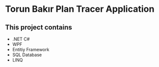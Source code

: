 # Torun Bakır Plan Tracer Application

## This project contains

* .NET C#
* WPF
* Entitiy Framework
* SQL Database
* LINQ
